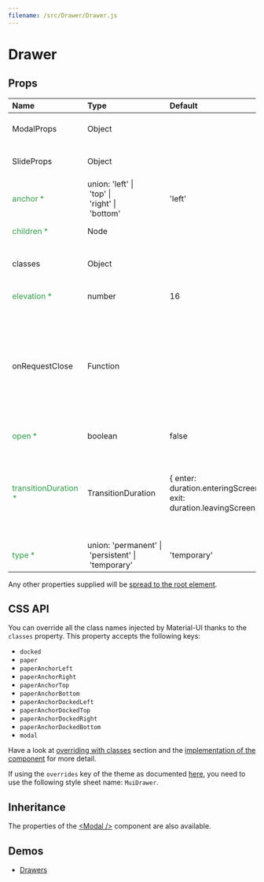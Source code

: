 ```yaml
---
filename: /src/Drawer/Drawer.js
---
```


<!--- This documentation is automatically generated, do not try to edit it. -->

# Drawer



## Props

| Name | Type | Default | Description |
|:-----|:-----|:--------|:------------|
| ModalProps | Object |  | Properties applied to the `Modal` element. |
| SlideProps | Object |  | Properties applied to the `Slide` element. |
| <span style="color: #31a148">anchor *</span> | union:&nbsp;'left'&nbsp;&#124;<br>&nbsp;'top'&nbsp;&#124;<br>&nbsp;'right'&nbsp;&#124;<br>&nbsp;'bottom'<br> | 'left' | Side from which the drawer will appear. |
| <span style="color: #31a148">children *</span> | Node |  | The contents of the drawer. |
| classes | Object |  | Useful to extend the style applied to components. |
| <span style="color: #31a148">elevation *</span> | number | 16 | The elevation of the drawer. |
| onRequestClose | Function |  | Callback fired when the component requests to be closed.<br><br>**Signature:**<br>`function(event: object) => void`<br>*event:* The event source of the callback |
| <span style="color: #31a148">open *</span> | boolean | false | If `true`, the drawer is open. |
| <span style="color: #31a148">transitionDuration *</span> | TransitionDuration | {  enter: duration.enteringScreen,  exit: duration.leavingScreen,} | The duration for the transition, in milliseconds. You may specify a single timeout for all transitions, or individually with an object. |
| <span style="color: #31a148">type *</span> | union:&nbsp;'permanent'&nbsp;&#124;<br>&nbsp;'persistent'&nbsp;&#124;<br>&nbsp;'temporary'<br> | 'temporary' | The type of drawer. |

Any other properties supplied will be [spread to the root element](/customization/api#spread).

## CSS API

You can override all the class names injected by Material-UI thanks to the `classes` property.
This property accepts the following keys:
- `docked`
- `paper`
- `paperAnchorLeft`
- `paperAnchorRight`
- `paperAnchorTop`
- `paperAnchorBottom`
- `paperAnchorDockedLeft`
- `paperAnchorDockedTop`
- `paperAnchorDockedRight`
- `paperAnchorDockedBottom`
- `modal`

Have a look at [overriding with classes](/customization/overrides#overriding-with-classes) section
and the [implementation of the component](https://github.com/callemall/material-ui/tree/v1-beta/src/Drawer/Drawer.js)
for more detail.

If using the `overrides` key of the theme as documented
[here](/customization/themes#customizing-all-instances-of-a-component-type),
you need to use the following style sheet name: `MuiDrawer`.

## Inheritance

The properties of the [&lt;Modal /&gt;](/api/modal) component are also available.

## Demos

- [Drawers](/demos/drawers)

